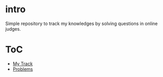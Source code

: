 # intro

Simple repository to track my knowledges by solving questions in online judges.

# ToC

- [My Track]() 
- [Problems]()